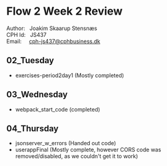 # Flow 2 Week 2 Review

Author: &nbsp;&nbsp;Joakim Skaarup Stensnæs\
CPH Id: &nbsp;&nbsp;JS437\
Email: &nbsp;&nbsp;&nbsp;&nbsp;cph-js437@cphbusiness.dk

## 02_Tuesday
 * exercises-period2day1 (Mostly completed)

## 03_Wednesday
 * webpack_start_code (completed)

## 04_Thursday
 * jsonserver_w_errors (Handed out code)
 * userappFinal (Mostly complete, however CORS code was removed/disabled, as we couldn't get it to work)
